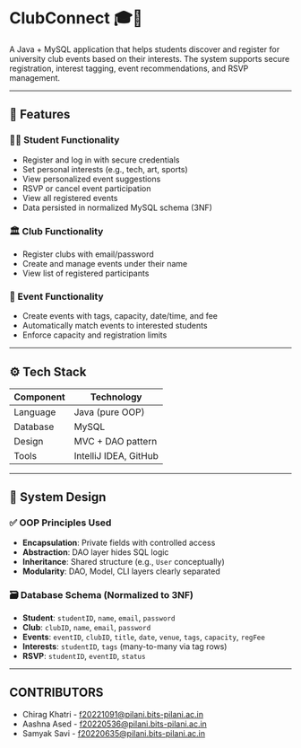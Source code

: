 # ClubConnect 🎓🎉

A Java + MySQL application that helps students discover and register for university club events based on their interests. The system supports secure registration, interest tagging, event recommendations, and RSVP management.

---

## 🚀 Features

### 👨‍🎓 Student Functionality
- Register and log in with secure credentials
- Set personal interests (e.g., tech, art, sports)
- View personalized event suggestions
- RSVP or cancel event participation
- View all registered events
- Data persisted in normalized MySQL schema (3NF)

### 🏛️ Club Functionality
- Register clubs with email/password
- Create and manage events under their name
- View list of registered participants

### 📅 Event Functionality
- Create events with tags, capacity, date/time, and fee
- Automatically match events to interested students
- Enforce capacity and registration limits

---

## ⚙️ Tech Stack

| Component | Technology        |
|----------|-------------------|
| Language | Java (pure OOP)   |
| Database | MySQL             |
| Design   | MVC + DAO pattern |
| Tools    | IntelliJ IDEA, GitHub |

---

## 🧱 System Design

### ✅ OOP Principles Used
- **Encapsulation**: Private fields with controlled access
- **Abstraction**: DAO layer hides SQL logic
- **Inheritance**: Shared structure (e.g., `User` conceptually)
- **Modularity**: DAO, Model, CLI layers clearly separated

### 🗃️ Database Schema (Normalized to 3NF)

- **Student**: `studentID`, `name`, `email`, `password`
- **Club**: `clubID`, `name`, `email`, `password`
- **Events**: `eventID`, `clubID`, `title`, `date`, `venue`, `tags`, `capacity`, `regFee`
- **Interests**: `studentID`, `tags` (many-to-many via tag rows)
- **RSVP**: `studentID`, `eventID`, `status`

---

## CONTRIBUTORS
- Chirag Khatri - f20221091@pilani.bits-pilani.ac.in
- Aashna Ased - f20220536@pilani.bits-pilani.ac.in
- Samyak Savi - f20220635@pilani.bits-pilani.ac.in
